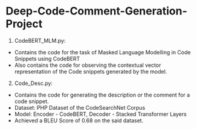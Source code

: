 # Deep-Code-Comment-Generation-Project

1. CodeBERT_MLM.py:
- Contains the code for the task of Masked Language Modelling in Code Snippets using CodeBERT
- Also contains the code for observing the contextual vector representation of the Code snippets generated by the model.

2. Code_Desc.py:
- Contains the code for generating the description or the comment for a code snippet.
- Dataset: PHP Dataset of the CodeSearchNet Corpus
- Model: Encoder - CodeBERT, Decoder - Stacked Transformer Layers
- Achieved a BLEU Score of 0.68 on the said dataset.
